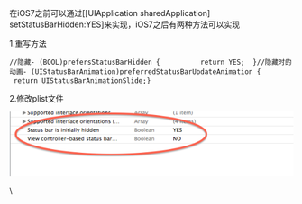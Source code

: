 在iOS7之前可以通过\[\[UIApplication sharedApplication\]
setStatusBarHidden:YES\]来实现，iOS7之后有两种方法可以实现

1.重写方法

``` {.prettyprint .linenums .prettyprinted style=""}
//隐藏- (BOOL)prefersStatusBarHidden {          return YES;  }//隐藏时的动画- (UIStatusBarAnimation)preferredStatusBarUpdateAnimation {    return UIStatusBarAnimationSlide;}
```

2.修改plist文件

![](隐藏状态栏_files/13428793.png)

\

